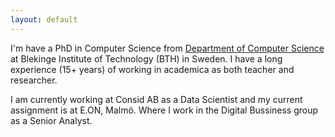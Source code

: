 ```yaml
---
layout: default
---
```


I'm have a PhD in Computer Science from [Department of Computer Science](https://www.bth.se/eng/about-bth/organisation/faculty-of-computing/dida/) at Blekinge Institute of Technology (BTH) in Sweden. I have a long experience (15+ years) of working in academica as both teacher and researcher.

I am currently working at Consid AB as a Data Scientist and my current assignment is at E.ON, Malmö. Where I work in the Digital Bussiness group as a Senior Analyst.
